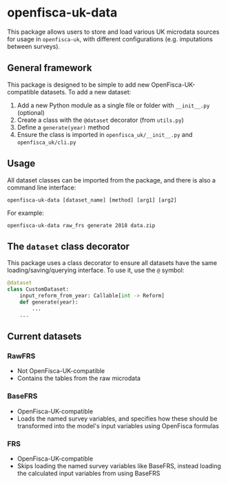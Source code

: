 # openfisca-uk-data

This package allows users to store and load various UK microdata sources for usage in `openfisca-uk`, with different configurations (e.g. imputations between surveys).

## General framework

This package is designed to be simple to add new OpenFisca-UK-compatible datasets. To add a new dataset:
1. Add a new Python module as a single file or folder with `__init__.py` (optional)
2. Create a class with the `@dataset` decorator (from `utils.py`)
3. Define a `generate(year)` method
4. Ensure the class is imported in `openfisca_uk/__init__.py` and `openfisca_uk/cli.py`

## Usage

All dataset classes can be imported from the package, and there is also a command line interface:
```console
openfisca-uk-data [dataset_name] [method] [arg1] [arg2]
```
For example:
```console
openfisca-uk-data raw_frs generate 2018 data.zip
```

## The `dataset` class decorator

This package uses a class decorator to ensure all datasets have the same loading/saving/querying interface. To use it, use the `@` symbol:
```python
@dataset
class CustomDataset:
    input_reform_from_year: Callable[int -> Reform]
    def generate(year):
        ...
    ...
```

## Current datasets

### RawFRS
- Not OpenFisca-UK-compatible
- Contains the tables from the raw microdata
### BaseFRS
- OpenFisca-UK-compatible
- Loads the named survey variables, and specifies how these should be transformed into the model's input variables using OpenFisca formulas
### FRS
- OpenFisca-UK-compatible
- Skips loading the named survey variables like BaseFRS, instead loading the calculated input variables from using BaseFRS
